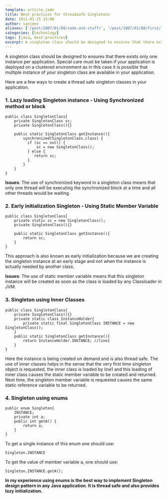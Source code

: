 ```yaml
---
template: article.jade
title: Best practices for threadsafe Singletons
date: 2011-01-15 15:00
author: sanjeev
aliases: ['/post/2007/01/08/code-and-stuff/', '/post/2007/01/08/first/', '/post/2008/01/08/first']
categories: [technology]
tags: [java, best-practices]
excerpt: A singleton class should be designed to ensures that there exists only one instance per application. Special care must be taken if your application is deployed on a clustered environment as in this case it is possible that multiple instance of your singleton class are available in your application.
---
```

A singleton class should be designed to ensures that there exists only one instance per application. Special care must be taken if your application is deployed on a clustered environment as in this case it is possible that multiple instance of your singleton class are available in your application.   

Here are a few ways to create a thread safe singleton classes in your application. 

<span class="more"></span>

<h3>1. Lazy loading Singleton instance - Using Synchronized method or block</h3>

	public class SingletonClass{
    	private SingletonClass sc;
    	private SingletonClass(){}

   	 	public static SingletonClass getInstance(){
        	synchronized(SingletonClass.class) {
              if (sc == null) {
                  sc = new SingletonClass();
              } else {
                 return sc;
              }
        	}
    	}
	}

<b>Issues</b>:	The use of synchronized keyword in a singleton class means that only one thread will be executing the synchronized block at a time and all other threads would be waiting.
		
<h3>2. Early initialization Singleton - Using Static Member Variable</h3>

	public class SingletonClass{
    	private static sc = new SingletonClass();
    	private SingletonClass(){}

	    public static SingletonClass getInstance(){
    	    return sc;
    	}
	}
	
This approach is also known as early initialization because we are creating the singleton instance at an early stage and not when the instance is actually needed by another class.

<b>Issues</b>: The use of static member variable means that this singleton instance will be created as soon as the class is loaded by any Classloader in JVM. 
	 
<h3>3. Singleton using Inner Classes</h3>
	
	public class SingletonClass{
    	private SingletonClass(){}
    	private static class InstanceHolder{
        	private static final SingletonClass INSTANCE = new SingletonClass(); 
    	}
    	public static SingletonClass getInstance(){
        	return InstanceHolder.INSTANCE; //line1
    	}
	}
	
Here the instance is being created on demand and is also thread safe. The use of inner classes helps in the sense that the very first time singleton object is requested, the inner class is loaded by line1 and this loading of inner class causes the static member variable to be created and returned. Next time, the singleton member variable is requested causes the same static reference variable to be returned.

<h3>4. Singleton using enums</h3>

	public enum Singleton{
    	INSTANCE;
    	private int a;
    	public int getA() {
        	return a;
    	}
	}
	
To get a single instance of this enum one should use:

	Singleton.INSTANCE
	
To get the value of member variable a, one should use:
	
	Singleton.INSTANCE.getA();
	
<b>In my experience using enums is the best way to implement Singleton design pattern in any Java application. It is thread safe and also provides lazy initialization.</b>
